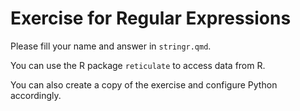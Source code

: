 # Exercise for Regular Expressions

Please fill your name and answer in `stringr.qmd`.

You can use the R package `reticulate` to access data from R. 

You can also create a copy of the exercise and configure Python accordingly.
